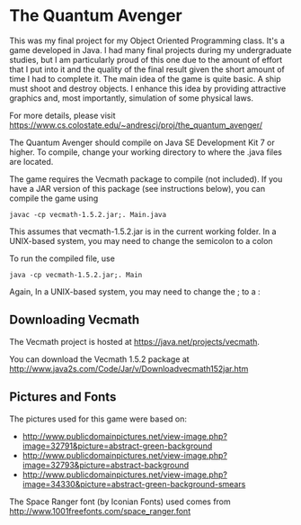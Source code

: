 # The Quantum Avenger

This was my final project for my Object Oriented Programming class. It's a game developed in Java. I had many final projects during my undergraduate studies, but I am particularly proud of this one due to the amount of effort that I put into it and the quality of the final result given the short amount of time I had to complete it. The main idea of the game is quite basic. A ship must shoot and destroy objects. I enhance this idea by providing attractive graphics and, most importantly, simulation of some physical laws.

For more details, please visit https://www.cs.colostate.edu/~andrescj/proj/the_quantum_avenger/

The Quantum Avenger should compile on Java SE Development Kit 7 or higher. To compile, change your working directory to where the .java files are located.

The game requires the Vecmath package to compile (not included). If you have a JAR version of this package (see instructions below), you can compile the game using

`javac -cp vecmath-1.5.2.jar;. Main.java`

This assumes that vecmath-1.5.2.jar is in the current working folder. In a UNIX-based system, you may need to change the semicolon to a colon

To run the compiled file, use

`java -cp vecmath-1.5.2.jar;. Main`

Again, In a UNIX-based system, you may need to change the ; to a :

## Downloading Vecmath

The Vecmath project is hosted at https://java.net/projects/vecmath.

You can download the Vecmath 1.5.2 package at http://www.java2s.com/Code/Jar/v/Downloadvecmath152jar.htm

## Pictures and Fonts

The pictures used for this game were based on:

- http://www.publicdomainpictures.net/view-image.php?image=32791&picture=abstract-green-background
- http://www.publicdomainpictures.net/view-image.php?image=32793&picture=abstract-background
- http://www.publicdomainpictures.net/view-image.php?image=34330&picture=abstract-green-background-smears

The Space Ranger font (by Iconian Fonts) used comes from http://www.1001freefonts.com/space_ranger.font
